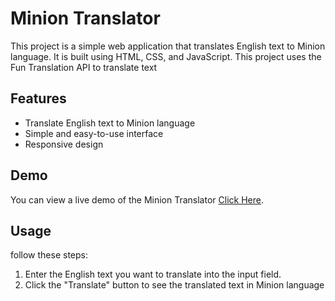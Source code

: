 # Minion Translator

This project is a simple web application that translates English text to Minion language. It is built using HTML, CSS, and JavaScript. This project uses the Fun Translation API to translate text

## Features

- Translate English text to Minion language
- Simple and easy-to-use interface
- Responsive design

## Demo

You can view a live demo of the Minion Translator [Click Here](https://sushant-minion-translation.netlify.app/).

## Usage

 follow these steps:

1. Enter the English text you want to translate into the input field.
2. Click the "Translate" button to see the translated text in Minion language

  
